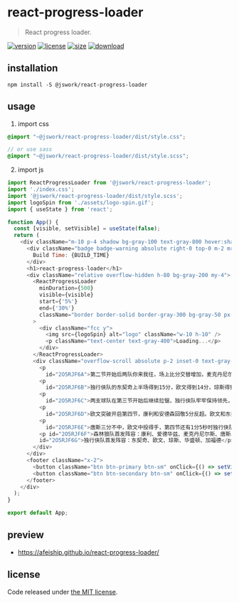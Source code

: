 # react-progress-loader
> React progress loader.

[![version][version-image]][version-url]
[![license][license-image]][license-url]
[![size][size-image]][size-url]
[![download][download-image]][download-url]

## installation
```shell
npm install -S @jswork/react-progress-loader
```

## usage
1. import css
  ```scss
  @import "~@jswork/react-progress-loader/dist/style.css";

  // or use sass
  @import "~@jswork/react-progress-loader/dist/style.scss";
  ```
2. import js
  ```js
  import ReactProgressLoader from '@jswork/react-progress-loader';
  import './index.css';
  import '@jswork/react-progress-loader/dist/style.scss';
  import logoSpin from './assets/logo-spin.gif';
  import { useState } from 'react';

  function App() {
    const [visible, setVisible] = useState(false);
    return (
      <div className="m-10 p-4 shadow bg-gray-100 text-gray-800 hover:shadow-md transition-all">
        <div className="badge badge-warning absolute right-0 top-0 m-2 mr-10">
          Build Time: {BUILD_TIME}
        </div>
        <h1>react-progress-loader</h1>
        <div className="relative overflow-hidden h-80 bg-gray-200 my-4">
          <ReactProgressLoader
            minDuration={500}
            visible={visible}
            start={'5%'}
            end={'30%'}
            className="border border-solid border-gray-300 bg-gray-50 px-10 py-2 text-sm text-white rounded-md"
          >
            <div className="fcc y">
              <img src={logoSpin} alt="logo" className="w-10 h-10" />
              <p className="text-center text-gray-400">Loading...</p>
            </div>
          </ReactProgressLoader>
          <div className="overflow-scroll absolute p-2 inset-0 text-gray-600 *:mb-4 debug-red border-slate-500 border-2 rounded-md">
            <p
              id="2O5RJF6A">第二节开始后两队你来我往，场上比分交替增加，麦克丹尼尔斯底角投中三分，半场前6分50秒时森林狼队以38-43落后。琼斯立即回应三分率队连拿7分，独行侠队领先12分。爱德华兹拿下3分，欧文三分回应，唐斯连续两次突破得手，森林狼队追至47-55。东契奇三分还击，戈贝尔连拿3分，半场结束时森林狼队以52-60落后8分。</p>
            <p
              id="2O5RJF6B">独行侠队的东契奇上半场得到15分，欧文得到14分，琼斯得到11分；森林狼队的爱德华兹得到12分、6个篮板和5次助攻，麦克丹尼尔斯得到12分。</p>
            <p
              id="2O5RJF6C">两支球队在第三节开始后继续拉锯，独行侠队牢牢保持领先，欧文打3分成功，鲍威尔两罚全中，本节进行了4分钟时他们以74-64领先10分。爱德华兹上演突破暴扣，他进攻开火连拿8分，麦克丹尼尔斯也投中三分，他们带领球队打出13-1的反击高潮，第三节还剩下3分50秒时森林狼队以79-77反超。东契奇四罚三中，他率队回敬6分重新领跑。唐斯打3分，里德三分中的，他们率队打出8-2的小高潮再次反超2分，哈迪突破打进，三节结束时两队战成87平。</p>
            <p
              id="2O5RJF6D">欧文突破开启第四节，康利和安德森回敬5分反超。欧文和东契奇联手5分重新领跑，康利和里德轮流得分，森林狼队以98-97领先1分。欧文罚球追平，之后两队连续战平，104平后华盛顿三分命中，里德两罚一中，独行侠队以107-105领先。康利抢投三分不中，东契奇后仰跳投命中，独行侠队领先4分。</p>
            <p
              id="2O5RJF6E">唐斯三分不中，欧文中投得手，第四节还有1分5秒时独行侠队以111-105领先。康利突破被帽，加福德空接扣篮得手，同时造成戈贝尔犯规，加罚命中，独行侠队以114-105领先。唐斯三分不中，欧文被犯规两罚全中，独行侠队以116-105领先。爱德华兹打进安慰球，森林狼队以107-116落败。</p>
            <p id="2O5RJF6F">森林狼队首发阵容：康利、爱德华兹、麦克丹尼尔斯、唐斯、戈贝尔</p><p
            id="2O5RJF6G">独行侠队首发阵容：东契奇、欧文、琼斯、华盛顿、加福德</p><p>作者：小柳</p>
          </div>
        </div>
        <footer className="x-2">
          <button className="btn btn-primary btn-sm" onClick={() => setVisible(true)}>Show</button>
          <button className="btn btn-secondary btn-sm" onClick={() => setVisible(false)}>Hide</button>
        </footer>
      </div>
    );
  }

  export default App;
  ```

## preview
- https://afeiship.github.io/react-progress-loader/

## license
Code released under [the MIT license](https://github.com/afeiship/react-progress-loader/blob/master/LICENSE.txt).

[version-image]: https://img.shields.io/npm/v/@jswork/react-progress-loader
[version-url]: https://npmjs.org/package/@jswork/react-progress-loader

[license-image]: https://img.shields.io/npm/l/@jswork/react-progress-loader
[license-url]: https://github.com/afeiship/react-progress-loader/blob/master/LICENSE.txt

[size-image]: https://img.shields.io/bundlephobia/minzip/@jswork/react-progress-loader
[size-url]: https://github.com/afeiship/react-progress-loader/blob/master/dist/react-progress-loader.min.js

[download-image]: https://img.shields.io/npm/dm/@jswork/react-progress-loader
[download-url]: https://www.npmjs.com/package/@jswork/react-progress-loader

